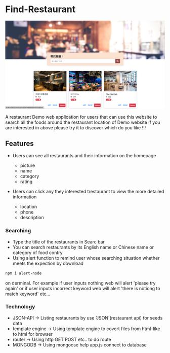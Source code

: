 # Find-Restaurant
![Index page about Restaurant List](./public/Find-Restaurant.png)

A restaurant Demo web application for users that can use this website to search all the foods  around the restaurant location of Demo website 
If you are interested in above please try it to discover which do you like !!!

## Features
- Users can see all restaurants and their information on the homepage
   * picture
   * name
   * category
   * rating
   
- Users can click any they interested trestaurant to view the more detailed information 
  * location
  * phone
  * description

### Searching
- Type the title of the restaurants in Searc bar
- You can search restaurants by its English name or Chinese name or category of food contry
- Using alert function to remind user whose searching situation whether meets the expection by download 
```bash
npm i alert-node 
```
on derminal. 
For example if user inputs nothing web will alert 'please try again' or if user inputs incorrect keyword web will alert 'there is notiong to match keyword' etc...

### Technology
- JSON-API -> Listing restaurants by use 'JSON'(restaurant api) for seeds data
- template engine -> Using template engine to covert files from html-like to html for browser
- router -> Using http GET POST etc.. to do route
- MONGODB -> Using mongoose  help app.js  connect to database
